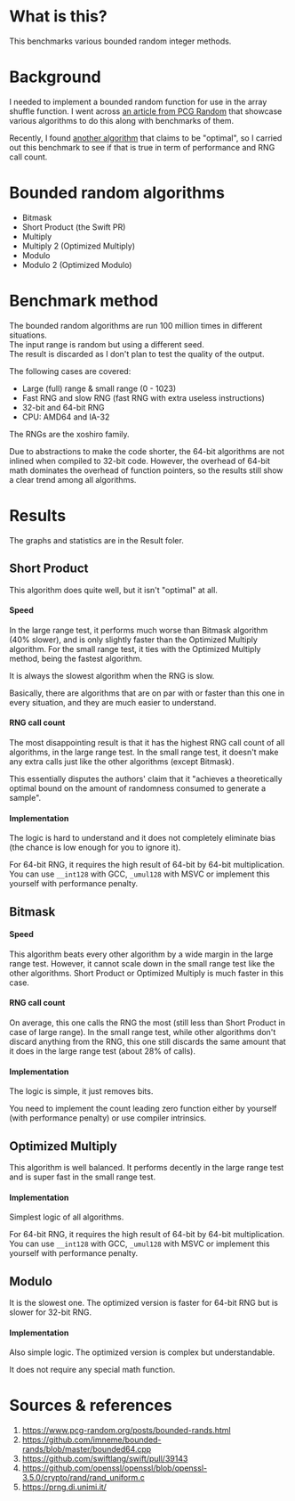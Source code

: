
# What is this?

This benchmarks various bounded random integer methods.

# Background

I needed to implement a bounded random function for use in the array shuffle function. 
I went across [an article from PCG Random](https://www.pcg-random.org/posts/bounded-rands.html) 
that showcase various algorithms to do this along with benchmarks of them.

Recently, I found [another algorithm](https://github.com/swiftlang/swift/pull/39143) that claims to be "optimal", 
so I carried out this benchmark to see if that is true in term of performance and RNG call count.

# Bounded random algorithms

+ Bitmask
+ Short Product (the Swift PR)
+ Multiply
+ Multiply 2 (Optimized Multiply)
+ Modulo
+ Modulo 2 (Optimized Modulo)

# Benchmark method

The bounded random algorithms are run 100 million times in different situations.  
The input range is random but using a different seed.  
The result is discarded as I don't plan to test the quality of the output.

The following cases are covered:

+ Large (full) range & small range (0 - 1023)
+ Fast RNG and slow RNG (fast RNG with extra useless instructions)
+ 32-bit and 64-bit RNG
+ CPU: AMD64 and IA-32

The RNGs are the xoshiro family.

Due to abstractions to make the code shorter, the 64-bit algorithms are not inlined when compiled to 32-bit code. 
However, the overhead of 64-bit math dominates the overhead of function pointers, 
so the results still show a clear trend among all algorithms.

# Results

The graphs and statistics are in the Result foler.

## Short Product

This algorithm does quite well, but it isn't "optimal" at all.

#### Speed

In the large range test, it performs much worse than Bitmask algorithm (40% slower), 
and is only slightly faster than the Optimized Multiply algorithm. 
For the small range test, it ties with the Optimized Multiply method, being the fastest algorithm.

It is always the slowest algorithm when the RNG is slow.

Basically, there are algorithms that are on par with or faster than this one in every situation, 
and they are much easier to understand.

#### RNG call count

The most disappointing result is that it has the highest RNG call count of all algorithms, in the large range test.
In the small range test, it doesn't make any extra calls just like the other algorithms (except Bitmask).

This essentially disputes the authors' claim that it 
"achieves a theoretically optimal bound on the amount of randomness consumed to generate a sample".

#### Implementation

The logic is hard to understand and it does not completely eliminate bias (the chance is low enough for you to ignore it).

For 64-bit RNG, it requires the high result of 64-bit by 64-bit multiplication. 
You can use `__int128` with GCC, `_umul128` with MSVC or implement this yourself with performance penalty.

## Bitmask

#### Speed

This algorithm beats every other algorithm by a wide margin in the large range test. 
However, it cannot scale down in the small range test like the other algorithms. 
Short Product or Optimized Multiply is much faster in this case.

#### RNG call count

On average, this one calls the RNG the most (still less than Short Product in case of large range). 
In the small range test, while other algorithms don't discard anything from the RNG, 
this one still discards the same amount that it does in the large range test (about 28% of calls).

#### Implementation

The logic is simple, it just removes bits.

You need to implement the count leading zero function either by yourself (with performance penalty) or use compiler intrinsics. 

## Optimized Multiply

This algorithm is well balanced. It performs decently in the large range test and is super fast in the small range test.

#### Implementation

Simplest logic of all algorithms.

For 64-bit RNG, it requires the high result of 64-bit by 64-bit multiplication. 
You can use `__int128` with GCC, `_umul128` with MSVC or implement this yourself with performance penalty.

## Modulo

It is the slowest one. The optimized version is faster for 64-bit RNG but is slower for 32-bit RNG.

#### Implementation

Also simple logic. The optimized version is complex but understandable.

It does not require any special math function.

# Sources & references

1. https://www.pcg-random.org/posts/bounded-rands.html
2. https://github.com/imneme/bounded-rands/blob/master/bounded64.cpp
3. https://github.com/swiftlang/swift/pull/39143
4. https://github.com/openssl/openssl/blob/openssl-3.5.0/crypto/rand/rand_uniform.c
5. https://prng.di.unimi.it/
